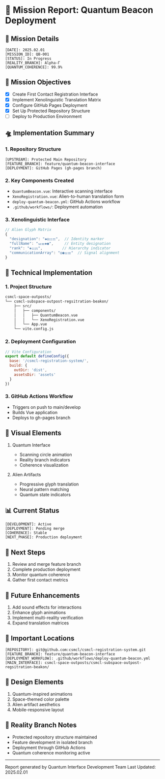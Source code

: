 # 🌌 Mission Report: Quantum Beacon Deployment

## 📡 Mission Details
```space
[DATE]: 2025.02.01
[MISSION_ID]: QB-001
[STATUS]: In Progress
[REALITY_BRANCH]: Alpha-Γ
[QUANTUM_COHERENCE]: 99.9%
```

## 🎯 Mission Objectives
- [x] Create First Contact Registration Interface
- [x] Implement Xenolinguistic Translation Matrix
- [x] Configure GitHub Pages Deployment
- [x] Set Up Protected Repository Structure
- [ ] Deploy to Production Environment

## 🛸 Implementation Summary

### 1. Repository Structure
```space
[UPSTREAM]: Protected Main Repository
[FEATURE_BRANCH]: feature/quantum-beacon-interface
[DEPLOYMENT]: GitHub Pages (gh-pages branch)
```

### 2. Key Components Created
- `QuantumBeacon.vue`: Interactive scanning interface
- `XenoRegistration.vue`: Alien-to-human translation form
- `deploy-quantum-beacon.yml`: GitHub Actions workflow
- `.github/workflows/`: Deployment automation

### 3. Xenolinguistic Interface
```javascript
// Alien Glyph Matrix
{
  "designation": "◈◎⚏⚎",  // Identity marker
  "fullName": "⚍⚌◈◉",     // Entity designation
  "rank": "◈⚏⚎",         // Hierarchy indicator
  "communicationArray": "◎◉⚍⚌"  // Signal alignment
}
```

## 🔧 Technical Implementation

### 1. Project Structure
```bash
csmcl-space-outposts/
└── csmcl-subspace-outpost-regsitration-beakon/
    ├── src/
    │   ├── components/
    │   │   ├── QuantumBeacon.vue
    │   │   └── XenoRegistration.vue
    │   └── App.vue
    └── vite.config.js
```

### 2. Deployment Configuration
```javascript
// Vite Configuration
export default defineConfig({
  base: '/csmcl-registration-system/',
  build: {
    outDir: 'dist',
    assetsDir: 'assets'
  }
})
```

### 3. GitHub Actions Workflow
- Triggers on push to main/develop
- Builds Vue application
- Deploys to gh-pages branch

## 🌠 Visual Elements
1. Quantum Interface
   - Scanning circle animation
   - Reality branch indicators
   - Coherence visualization

2. Alien Artifacts
   - Progressive glyph translation
   - Neural pattern matching
   - Quantum state indicators

## 📊 Current Status
```space
[DEVELOPMENT]: Active
[DEPLOYMENT]: Pending merge
[COHERENCE]: Stable
[NEXT_PHASE]: Production deployment
```

## 🚀 Next Steps
1. Review and merge feature branch
2. Complete production deployment
3. Monitor quantum coherence
4. Gather first contact metrics

## 🔮 Future Enhancements
1. Add sound effects for interactions
2. Enhance glyph animations
3. Implement multi-reality verification
4. Expand translation matrices

## 📍 Important Locations
```space
[REPOSITORY]: git@github.com:csmcl/csmcl-registration-system.git
[FEATURE_BRANCH]: feature/quantum-beacon-interface
[DEPLOYMENT_WORKFLOW]: .github/workflows/deploy-quantum-beacon.yml
[MAIN_INTERFACE]: csmcl-space-outposts/csmcl-subspace-outpost-regsitration-beakon/
```

## 🎨 Design Elements
1. Quantum-inspired animations
2. Space-themed color palette
3. Alien artifact aesthetics
4. Mobile-responsive layout

## 💫 Reality Branch Notes
- Protected repository structure maintained
- Feature development in isolated branch
- Deployment through GitHub Actions
- Quantum coherence monitoring active

---
Report generated by Quantum Interface Development Team
Last Updated: 2025.02.01
